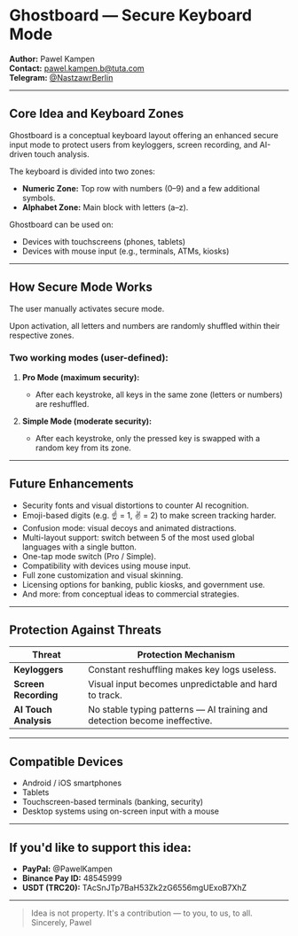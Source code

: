 # Ghostboard — Secure Keyboard Mode

**Author:** Pawel Kampen  
**Contact:** pawel.kampen.b@tuta.com  
**Telegram:** [@NastzawrBerlin](https://t.me/NastzawrBerlin)

---

## Core Idea and Keyboard Zones

Ghostboard is a conceptual keyboard layout offering an enhanced secure input mode to protect users from keyloggers, screen recording, and AI-driven touch analysis.

The keyboard is divided into two zones:
- **Numeric Zone:** Top row with numbers (0–9) and a few additional symbols.
- **Alphabet Zone:** Main block with letters (a–z).

Ghostboard can be used on:
- Devices with touchscreens (phones, tablets)
- Devices with mouse input (e.g., terminals, ATMs, kiosks)

---

## How Secure Mode Works

The user manually activates secure mode.

Upon activation, all letters and numbers are randomly shuffled within their respective zones.

### Two working modes (user-defined):

1. **Pro Mode (maximum security):**
   - After each keystroke, all keys in the same zone (letters or numbers) are reshuffled.

2. **Simple Mode (moderate security):**
   - After each keystroke, only the pressed key is swapped with a random key from its zone.

---

## Future Enhancements

- Security fonts and visual distortions to counter AI recognition.
- Emoji-based digits (e.g. ☝️ = 1, ✌️ = 2) to make screen tracking harder.
- Confusion mode: visual decoys and animated distractions.
- Multi-layout support: switch between 5 of the most used global languages with a single button.
- One-tap mode switch (Pro / Simple).
- Compatibility with devices using mouse input.
- Full zone customization and visual skinning.
- Licensing options for banking, public kiosks, and government use.
- And more: from conceptual ideas to commercial strategies.

---

## Protection Against Threats

| Threat               | Protection Mechanism                                                       |
|---------------------|-----------------------------------------------------------------------------|
| **Keyloggers**       | Constant reshuffling makes key logs useless.                                |
| **Screen Recording** | Visual input becomes unpredictable and hard to track.                       |
| **AI Touch Analysis**| No stable typing patterns — AI training and detection become ineffective.   |

---

## Compatible Devices

- Android / iOS smartphones
- Tablets
- Touchscreen-based terminals (banking, security)
- Desktop systems using on-screen input with a mouse

---

## If you'd like to support this idea:
- **PayPal:** @PawelKampen
- **Binance Pay ID:** 48545999
- **USDT (TRC20):** TAcSnJTp7BaH53Zk2zG6556mgUExoB7XhZ

---

> Idea is not property. It's a contribution — to you, to us, to all.  
> Sincerely, Pawel

